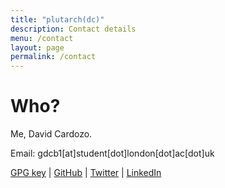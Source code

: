 ```yaml
---
title: "plutarch(dc)"
description: Contact details
menu: /contact
layout: page
permalink: /contact
---
```


# Who?

Me, David Cardozo.

Email: gdcb1[at]student[dot]london[dot]ac[dot]uk

[GPG key](/key.asc) \| [GitHub](https://github.com/Davidnet/) \| [Twitter](https://twitter.com/_davidcardozo) \| [LinkedIn](https://www.linkedin.com/in/davidcardozo/)
